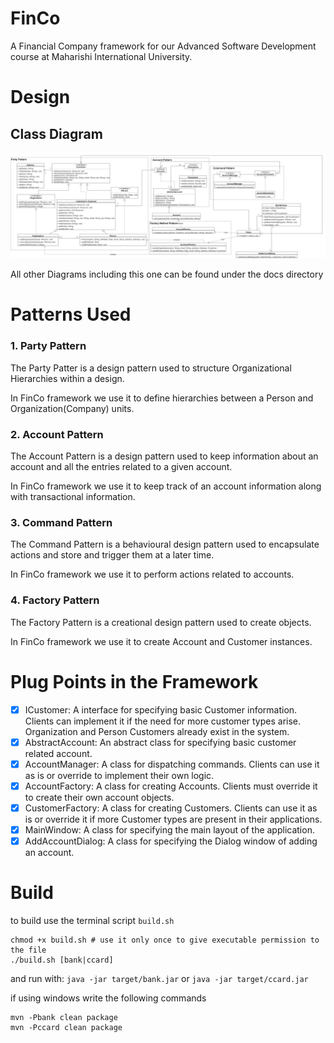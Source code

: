 # FinCo
A Financial Company framework for our Advanced Software Development course at Maharishi International University.

# Design
## Class Diagram
<img src="./docs/fwUML.png" alt="Framework UML Class Diagram"/>

All other Diagrams including this one can be found under the docs directory

# Patterns Used
### 1. Party Pattern
The Party Patter is a design pattern used to structure Organizational Hierarchies within a design.

In FinCo framework we use it to define hierarchies between a Person and Organization(Company) units.

### 2. Account Pattern
The Account Pattern is a design pattern used to keep information about an account and all the entries
related to a given account.

In FinCo framework we use it to keep track of an account information along with transactional information.

### 3. Command Pattern
The Command Pattern is a behavioural design pattern used to encapsulate actions and store and trigger them
at a later time.

In FinCo framework we use it to perform actions related to accounts.

### 4. Factory Pattern
The Factory Pattern is a creational design pattern used to create objects.

In FinCo framework we use it to create Account and Customer instances.

# Plug Points in the Framework
* [x] ICustomer: A interface for specifying basic Customer information. Clients can implement it if the need for more customer 
            types arise. Organization and Person Customers already exist in the system.
* [x] AbstractAccount: An abstract class for specifying basic customer related account.
* [x] AccountManager: A class for dispatching commands. Clients can use it as is or override to implement their own logic.
* [x] AccountFactory: A class for creating Accounts. Clients must override it to create their own account objects.
* [x] CustomerFactory: A class for creating Customers. Clients can use it as is or override it if more Customer 
                        types are present in their applications.
* [x] MainWindow: A class for specifying the main layout of the application.
* [x] AddAccountDialog: A class for specifying the Dialog window of adding an account.

# Build
to build use the terminal script `build.sh`
```shell script
chmod +x build.sh # use it only once to give executable permission to the file
./build.sh [bank|ccard]
```
and run with: `java -jar target/bank.jar` or `java -jar target/ccard.jar`

if using windows write the following commands
```shell script
mvn -Pbank clean package
mvn -Pccard clean package
```

